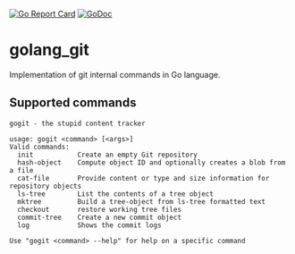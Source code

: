 [![Go Report Card](https://goreportcard.com/badge/github.com/ssrathi/golang_git)](https://goreportcard.com/report/github.com/ssrathi/golang_git)
[![GoDoc](https://godoc.org/github.com/ssrathi/golang_git?status.svg)](https://godoc.org/github.com/ssrathi/golang_git)
# golang_git

Implementation of git internal commands in Go language.

## Supported commands
```
gogit - the stupid content tracker

usage: gogit <command> [<args>]
Valid commands:
  init           Create an empty Git repository
  hash-object    Compute object ID and optionally creates a blob from a file
  cat-file       Provide content or type and size information for repository objects
  ls-tree        List the contents of a tree object
  mktree         Build a tree-object from ls-tree formatted text
  checkout       restore working tree files
  commit-tree    Create a new commit object
  log            Shows the commit logs

Use "gogit <command> --help" for help on a specific command
```
